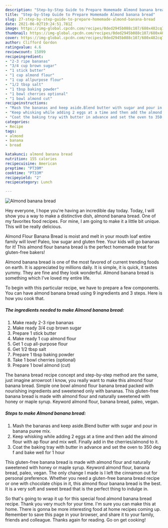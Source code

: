 ```yaml
---
description: "Step-by-Step Guide to Prepare Homemade Almond banana bread"
title: "Step-by-Step Guide to Prepare Homemade Almond banana bread"
slug: 27-step-by-step-guide-to-prepare-homemade-almond-banana-bread
date: 2021-06-02T19:24:51.781Z
image: https://img-global.cpcdn.com/recipes/0ded2945b088c107/680x482cq70/almond-banana-bread-recipe-main-photo.jpg
thumbnail: https://img-global.cpcdn.com/recipes/0ded2945b088c107/680x482cq70/almond-banana-bread-recipe-main-photo.jpg
cover: https://img-global.cpcdn.com/recipes/0ded2945b088c107/680x482cq70/almond-banana-bread-recipe-main-photo.jpg
author: Clifford Gordon
ratingvalue: 4.6
reviewcount: 15099
recipeingredient:
- "2-3 ripe bananas"
- "3/4 cup brown sugar"
- "1 stick butter"
- "1 cup almond flour"
- "1 cup allpurpose flour"
- "1/2 tbsp salt"
- "1 tbsp baking powder"
- "1 bowl cherries optional"
- "1 bowl almond cut"
recipeinstructions:
- "Mash the bananas and keep aside.Blend butter with sugar and pour in banana puree mix."
- "Keep whisking while adding 2 eggs at a time and then add the almond flour with ap flour and mix well. Finally add in the cherries/almond to it."
- "Coat the baking tray with butter in advance and set the oven to 350 deg f and bake well for 1 hour"
categories:
- Recipe
tags:
- almond
- banana
- bread

katakunci: almond banana bread 
nutrition: 155 calories
recipecuisine: American
preptime: "PT39M"
cooktime: "PT33M"
recipeyield: "2"
recipecategory: Lunch

---
```



![Almond banana bread](https://img-global.cpcdn.com/recipes/0ded2945b088c107/680x482cq70/almond-banana-bread-recipe-main-photo.jpg)

Hey everyone, I hope you're having an incredible day today. Today, I will show you a way to make a distinctive dish, almond banana bread. One of my favorites food recipes. For mine, I am going to make it a little bit unique. This will be really delicious.

Almond Flour Banana Bread is moist and melt in your mouth loaf entire family will love! Paleo, low sugar and gluten free. Your kids will go bananas for it! This almond flour banana bread is the perfect homemade treat for gluten-free bakers!

Almond banana bread is one of the most favored of current trending foods on earth. It is appreciated by millions daily. It is simple, it is quick, it tastes yummy. They are fine and they look wonderful. Almond banana bread is something which I've loved my entire life.


To begin with this particular recipe, we have to prepare a few components. You can have almond banana bread using 9 ingredients and 3 steps. Here is how you cook that.

<!--inarticleads1-->

##### The ingredients needed to make Almond banana bread:

1. Make ready 2-3 ripe bananas
1. Make ready 3/4 cup brown sugar
1. Prepare 1 stick butter
1. Make ready 1 cup almond flour
1. Get 1 cup all-purpose flour
1. Get 1/2 tbsp salt
1. Prepare 1 tbsp baking powder
1. Take 1 bowl cherries (optional)
1. Prepare 1 bowl almond (cut)


The banana bread recipe concept and step-by-step method are the same, just imagine arrowroot I know, you really want to make this almond flour banana bread. Simple one bowl almond flour banana bread packed with nourishing ingredients and sweetened only with bananas. This gluten-free banana bread is made with almond flour and naturally sweetened with honey or maple syrup. Keyword almond flour, banana bread, paleo, vegan. 

<!--inarticleads2-->

##### Steps to make Almond banana bread:

1. Mash the bananas and keep aside.Blend butter with sugar and pour in banana puree mix.
1. Keep whisking while adding 2 eggs at a time and then add the almond flour with ap flour and mix well. Finally add in the cherries/almond to it.
1. Coat the baking tray with butter in advance and set the oven to 350 deg f and bake well for 1 hour


This gluten-free banana bread is made with almond flour and naturally sweetened with honey or maple syrup. Keyword almond flour, banana bread, paleo, vegan. The only change I made is I left the cinnamon out for personal preference. Whether you need a gluten-free banana bread recipe or one with chocolate chips in it, this almond flour banana bread is the best. It is a very soft and sweet bread that is the perfect thing to indulge in. 

So that's going to wrap it up for this special food almond banana bread recipe. Thank you very much for your time. I'm sure you can make this at home. There is gonna be more interesting food at home recipes coming up. Remember to save this page in your browser, and share it to your family, friends and colleague. Thanks again for reading. Go on get cooking!
